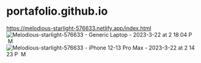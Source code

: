 # portafolio.github.io
https://melodious-starlight-576633.netlify.app/index.html
![Melodious-starlight-576633 - Generic Laptop - 2023-3-22 at 2 18 04 P  M](https://user-images.githubusercontent.com/106565200/227028170-c7dd41d3-41f9-48f3-9f4f-782409a10759.jpg)
![Melodious-starlight-576633 - iPhone 12-13 Pro Max - 2023-3-22 at 2 14 23 P  M](https://user-images.githubusercontent.com/106565200/227028198-8fca15eb-1050-488d-bbee-98d041de327d.jpg)
